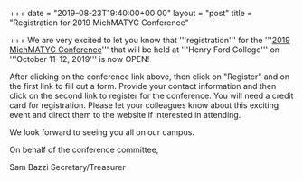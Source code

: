 +++
date = "2019-08-23T19:40:00+00:00"
layout = "post"
title = "Registration for 2019 MichMATYC Conference"

+++
We are very excited to let you know that '''registration''' for the '''[2019 MichMATYC Conference](http://www.michmatyc2019.org)''' that will be held at '''Henry Ford College''' on '''October 11-12, 2019''' is now OPEN! 

After clicking on the conference link above, then click on "Register" and on the first link to fill out a form. Provide your contact information and then click on the second link to register for the conference. You will need a credit card for registration. Please let your colleagues know about this exciting event and direct them to the website if interested in attending.

We look forward to seeing you all on our campus.

On behalf of the conference committee,

Sam Bazzi
Secretary/Treasurer
